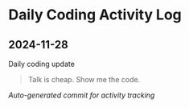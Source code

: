 # Daily Coding Activity Log

## 2024-11-28

Daily coding update

> Talk is cheap. Show me the code.

*Auto-generated commit for activity tracking*
